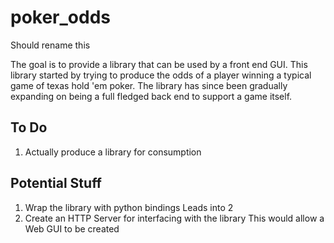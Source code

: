 # poker_odds
Should rename this

The goal is to provide a library that can be used by a front end GUI.
This library started by trying to produce the odds of a player winning a typical game of texas hold 'em poker.
The library has since been gradually expanding on being a full fledged back end to support a game itself.

## To Do
1. Actually produce a library for consumption

## Potential Stuff
1. Wrap the library with python bindings
   Leads into 2
2. Create an HTTP Server for interfacing with the library
   This would allow a Web GUI to be created

      